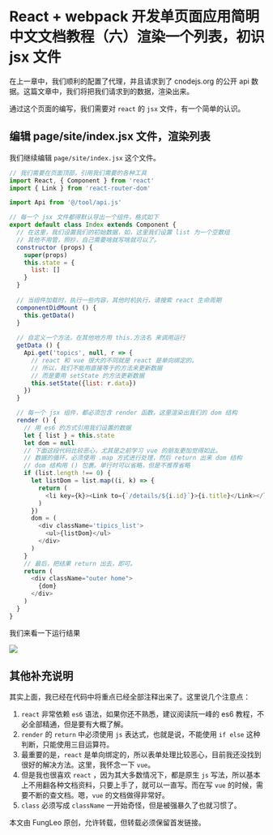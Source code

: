 # React + webpack 开发单页面应用简明中文文档教程（六）渲染一个列表，初识 jsx 文件

在上一章中，我们顺利的配置了代理，并且请求到了 cnodejs.org 的公开 api 数据。这篇文章中，我们将把我们请求到的数据，渲染出来。

通过这个页面的编写，我们需要对 `react` 的 `jsx` 文件，有一个简单的认识。

## 编辑 page/site/index.jsx 文件，渲染列表

我们继续编辑 `page/site/index.jsx` 这个文件。

```js
// 我们需要在页面顶部，引用我们需要的各种工具
import React, { Component } from 'react'
import { Link } from 'react-router-dom'

import Api from '@/tool/api.js'

// 每一个 jsx 文件都得默认导出一个组件，格式如下
export default class Index extends Component {
  // 在这里，我们设置我们的初始数据，如，这里我们设置 list 为一个空数组
  // 其他不用管，照抄，自己需要啥就写啥就可以了。
  constructor (props) {
    super(props)
    this.state = {
      list: []
    }
  }
  
  // 当组件加载时，执行一些内容，其他时机执行，请搜索 react 生命周期
  componentDidMount () {
    this.getData()
  }
  
  // 自定义一个方法，在其他地方用 this.方法名 来调用运行
  getData () {
    Api.get('topics', null, r => {
      // react 和 vue 很大的不同就是 react 是单向绑定的。
      // 所以，我们不能用直接等于的方法来更新数据
      // 而是要用 setState 的方法更新数据
      this.setState({list: r.data})
    })
  }

  // 每一个 jsx 组件，都必须包含 render 函数，这里渲染出我们的 dom 结构
  render () {
    // 用 es6 的方式引用我们设置的数据
    let { list } = this.state
    let dom = null
    // 下面这段代码比较恶心，尤其是之前学习 vue 的朋友更加觉得如此。
    // 数据的循环，必须使用 .map 方式进行处理，然后 return 出来 dom 结构
    // dom 结构用 () 包裹。单行时可以省略，但是不推荐省略
    if (list.length !== 0) {
      let listDom = list.map((i, k) => {
        return (
          <li key={k}><Link to={`/details/${i.id}`}>{i.title}</Link></li>
        )
      })
      dom = (
        <div className='tipics_list'>
          <ul>{listDom}</ul>
        </div>
      )
    }
    // 最后，把结果 return 出去，即可。
    return (
      <div className="outer home">
        {dom}
      </div>
    )
  }
}
```

我们来看一下运行结果

![](https://raw.githubusercontent.com/fengcms/articles/master/image/a5/30a951f7ab797bfb82d1f2c4a34f16.jpg)

## 其他补充说明

其实上面，我已经在代码中将重点已经全部注释出来了。这里说几个注意点：

1. `react` 非常依赖 `es6` 语法，如果你还不熟悉，建议阅读阮一峰的 es6 教程，不必全部精通，但是要有大概了解。
2. `render` 的 `return` 中必须使用 `js` 表达式，也就是说，不能使用 `if else` 这种判断，只能使用三目运算符。
3. 最重要的是，`react` 是单向绑定的，所以表单处理比较恶心，目前我还没找到很好的解决方法。这里，我怀念一下 `vue`。
4. 但是我也很喜欢 `react` ，因为其大多数情况下，都是原生 `js` 写法，所以基本上不用翻各种文档资料，只要上手了，就可以一直写。而在写 `vue` 的时候，需要不断的查文档。嗯，`vue` 的文档做得非常好。
5. `class` 必须写成 `className` 一开始奇怪，但是被强暴久了也就习惯了。

本文由 FungLeo 原创，允许转载，但转载必须保留首发链接。


